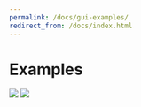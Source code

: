 ```yaml
---
permalink: /docs/gui-examples/
redirect_from: /docs/index.html
---
```


# **Examples**
![](https://i.imgur.com/oRdEgyl.gif)
![](https://i.imgur.com/3Yo1bmK.gif)



